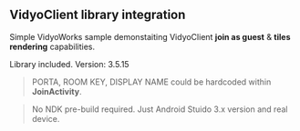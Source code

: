 ## VidyoClient library integration

Simple VidyoWorks sample demonstaiting VidyoClient **join as guest** & **tiles rendering** capabilities.

Library included.
Version: 3.5.15

> PORTA, ROOM KEY, DISPLAY NAME could be hardcoded within **JoinActivity**.

> No NDK pre-build required. Just Android Stuido 3.x version and real device.
